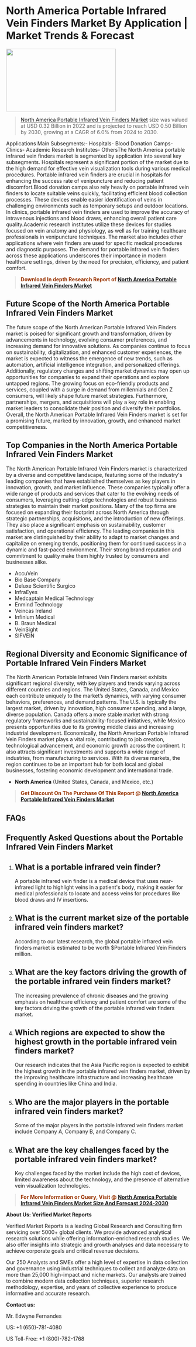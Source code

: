 <p><h1>North America Portable Infrared Vein Finders Market By Application | Market Trends & Forecast</h1><p><img class="aligncenter size-medium wp-image-105565" src="https://ffe5etoiles.com/wp-content/uploads/2025/01/MST7-300x171.png" alt="" width="300" height="171" /></p><blockquote><p><a href="https://www.verifiedmarketreports.com/download-sample/?rid=352588&utm_source=Github-NA&utm_medium=385" target="_blank">North America Portable Infrared Vein Finders Market</a> size was valued at USD 0.32 Billion in 2022 and is projected to reach USD 0.50 Billion by 2030, growing at a CAGR of 6.0% from 2024 to 2030.</p></blockquote>Applications Main Subsegments:- Hospitals- Blood Donation Camps- Clinics- Academic Research Institutes- OthersThe North America portable infrared vein finders market is segmented by application into several key subsegments. Hospitals represent a significant portion of the market due to the high demand for effective vein visualization tools during various medical procedures. Portable infrared vein finders are crucial in hospitals for enhancing the success rate of venipuncture and reducing patient discomfort.Blood donation camps also rely heavily on portable infrared vein finders to locate suitable veins quickly, facilitating efficient blood collection processes. These devices enable easier identification of veins in challenging environments such as temporary setups and outdoor locations. In clinics, portable infrared vein finders are used to improve the accuracy of intravenous injections and blood draws, enhancing overall patient care quality.Academic research institutes utilize these devices for studies focused on vein anatomy and physiology, as well as for training healthcare professionals in venipuncture techniques. The market also includes other applications where vein finders are used for specific medical procedures and diagnostic purposes. The demand for portable infrared vein finders across these applications underscores their importance in modern healthcare settings, driven by the need for precision, efficiency, and patient comfort.</p><blockquote><p><span style="color: #993300;"><strong>Download In depth Research Report of <a href="https://www.verifiedmarketreports.com/download-sample/?rid=352588&utm_source=Github-NA&utm_medium=385">North America Portable Infrared Vein Finders Market</a></strong></span></p></blockquote><h2>Future Scope of the North America Portable Infrared Vein Finders Market</h2><p>The future scope of the North American Portable Infrared Vein Finders market is poised for significant growth and transformation, driven by advancements in technology, evolving consumer preferences, and increasing demand for innovative solutions. As companies continue to focus on sustainability, digitalization, and enhanced customer experiences, the market is expected to witness the emergence of new trends, such as automation, artificial intelligence integration, and personalized offerings. Additionally, regulatory changes and shifting market dynamics may open up opportunities for companies to expand their operations and explore untapped regions. The growing focus on eco-friendly products and services, coupled with a surge in demand from millennials and Gen Z consumers, will likely shape future market strategies. Furthermore, partnerships, mergers, and acquisitions will play a key role in enabling market leaders to consolidate their position and diversify their portfolios. Overall, the North American Portable Infrared Vein Finders market is set for a promising future, marked by innovation, growth, and enhanced market competitiveness.</p><h2>Top Companies in the North America Portable Infrared Vein Finders Market</h2><p>The North American Portable Infrared Vein Finders market is characterized by a diverse and competitive landscape, featuring some of the industry's leading companies that have established themselves as key players in innovation, growth, and market influence. These companies typically offer a wide range of products and services that cater to the evolving needs of consumers, leveraging cutting-edge technologies and robust business strategies to maintain their market positions. Many of the top firms are focused on expanding their footprint across North America through strategic partnerships, acquisitions, and the introduction of new offerings. They also place a significant emphasis on sustainability, customer satisfaction, and operational efficiency. The leading companies in this market are distinguished by their ability to adapt to market changes and capitalize on emerging trends, positioning them for continued success in a dynamic and fast-paced environment. Their strong brand reputation and commitment to quality make them highly trusted by consumers and businesses alike.</p><p><ul><li>AccuVein </li><li> Bio Base Company </li><li> Deluxe Scientific Surgico </li><li> InfraEyes </li><li> Medcaptain Medical Technology </li><li> Enmind Technology </li><li> Veincas Ireland </li><li> Infinium Medical </li><li> B. Braun Medical </li><li> VeinSight </li><li> SIFVEIN</li></ul></p><h2>Regional Diversity and Economic Significance of Portable Infrared Vein Finders Market</h2><p>The North American Portable Infrared Vein Finders market exhibits significant regional diversity, with key players and trends varying across different countries and regions. The United States, Canada, and Mexico each contribute uniquely to the market’s dynamics, with varying consumer behaviors, preferences, and demand patterns. The U.S. is typically the largest market, driven by innovation, high consumer spending, and a large, diverse population. Canada offers a more stable market with strong regulatory frameworks and sustainability-focused initiatives, while Mexico presents opportunities due to its growing middle class and increasing industrial development. Economically, the North American Portable Infrared Vein Finders market plays a vital role, contributing to job creation, technological advancement, and economic growth across the continent. It also attracts significant investments and supports a wide range of industries, from manufacturing to services. With its diverse markets, the region continues to be an important hub for both local and global businesses, fostering economic development and international trade.</p><ul> <li><strong>North America</strong> (United States, Canada, and Mexico, etc.)</li></ul><blockquote><p><span style="color: #993300;"><strong>Get Discount On The Purchase Of This Report @ <a href="https://www.verifiedmarketreports.com/ask-for-discount/?rid=352588&utm_source=Github-NA&utm_medium=385">North America Portable Infrared Vein Finders Market</a></strong></span></p></blockquote><h2>FAQs</h2><p> <h2>Frequently Asked Questions about the Portable Infrared Vein Finders Market</h1> <ol> <li> <h2>What is a portable infrared vein finder?</div><div></h2> <p>A portable infrared vein finder is a medical device that uses near-infrared light to highlight veins in a patient's body, making it easier for medical professionals to locate and access veins for procedures like blood draws and IV insertions.</p> </li> <li> <h2>What is the current market size of the portable infrared vein finders market?</div><div></h2> <p>According to our latest research, the global portable infrared vein finders market is estimated to be worth $Portable Infrared Vein Finders million.</p> </li> <li> <h2>What are the key factors driving the growth of the portable infrared vein finders market?</div><div></h2> <p>The increasing prevalence of chronic diseases and the growing emphasis on healthcare efficiency and patient comfort are some of the key factors driving the growth of the portable infrared vein finders market.</p> </li> <li> <h2>Which regions are expected to show the highest growth in the portable infrared vein finders market?</div><div></h2> <p>Our research indicates that the Asia Pacific region is expected to exhibit the highest growth in the portable infrared vein finders market, driven by the improving healthcare infrastructure and increasing healthcare spending in countries like China and India.</p> </li> <li> <h2>Who are the major players in the portable infrared vein finders market?</div><div></h2> <p>Some of the major players in the portable infrared vein finders market include Company A, Company B, and Company C.</p> </li> <li> <h2>What are the key challenges faced by the portable infrared vein finders market?</div><div></h2> <p>Key challenges faced by the market include the high cost of devices, limited awareness about the technology, and the presence of alternative vein visualization technologies.</p> </li> </ol></body></html></p><blockquote><p><span style="color: #993300;"><strong>For More Information or Query, Visit @ <a href="https://www.verifiedmarketreports.com/product/portable-infrared-vein-finders-market/">North America Portable Infrared Vein Finders Market Size And Forecast 2024-2030</a></strong></span></p></blockquote><p><strong>About Us: Verified Market Reports</strong></p><p>Verified Market Reports is a leading Global Research and Consulting firm servicing over 5000+ global clients. We provide advanced analytical research solutions while offering information-enriched research studies. We also offer insights into strategic and growth analyses and data necessary to achieve corporate goals and critical revenue decisions.</p><p>Our 250 Analysts and SMEs offer a high level of expertise in data collection and governance using industrial techniques to collect and analyze data on more than 25,000 high-impact and niche markets. Our analysts are trained to combine modern data collection techniques, superior research methodology, expertise, and years of collective experience to produce informative and accurate research.</p><p><strong>Contact us:</strong></p><p>Mr. Edwyne Fernandes</p><p>US: +1 (650)-781-4080</p><p>US Toll-Free: +1 (800)-782-1768</p>
